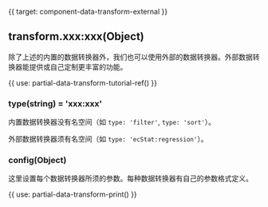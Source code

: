
{{ target: component-data-transform-external }}

## transform.xxx:xxx(Object)

除了上述的内置的数据转换器外，我们也可以使用外部的数据转换器。外部数据转换器能提供或自己定制更丰富的功能。

{{ use: partial-data-transform-tutorial-ref() }}

### type(string) = 'xxx:xxx'

内置数据转换器没有名空间（如 `type: 'filter'`, `type: 'sort'`）。

外部数据转换器须有名空间（如 `type: 'ecStat:regression'`）。

### config(Object)

这里设置每个数据转换器所须的参数。每种数据转换器有自己的参数格式定义。

{{ use: partial-data-transform-print() }}

